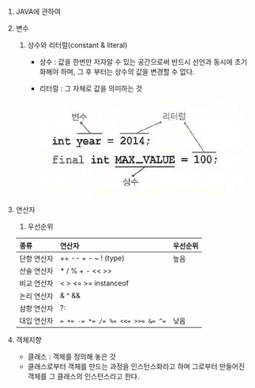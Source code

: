 1. JAVA에 관하여
1. 변수
   1. 상수와 리터럴(constant & literal)
      - 상수 : 값을 한번만 저자알 수 있는 공간으로써 반드시 선언과 동시에 초기화해야 하며, 그 후 부터는 상수의 값을 변경할 수 없다.
      - 리터럴 : 그 자체로 값을 의미하는 것
      
         ![](/img/java1.PNG)
1. 연산자
   1. 우선순위
   
   종류 | 연산자 | 우선순위
   ---- | ---- | ----
   단항 연산자 | ++ -- + - ~ ! (type) | 높음
   산술 연산자 | * / % + - << >>
   비교 연산자 | < > <= >= instanceof
   논리 연산자 | & ^  && 
   삼항 연산자 | ?:
   대입 연산자 | `= += -= *= /= %= <<= >>= &= ^=`  | 낮음
   
1. 객체지향
   * 클래스 : 객체를 정의해 놓은 것
   * 클래스로부터 객체를 만드는 과정을 인스턴스화라고 하며 그로부터 만들어진 객체를 그 클래스의 인스턴스라고 한다.
